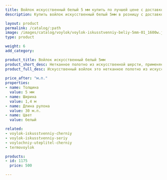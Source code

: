 ```yaml
---
title: Войлок искусственный белый 5 мм купить по лучшей цене с доставкой - Поролоныч
description: Купить войлок искусственный белый 5мм в розницу с доставкой по Москве в интернет-магазине Поролоныча.

layout: product
permalink: /catalog/:path
image: /images/catalog/voylok/voylok-iskusstvenniy-beliy-5mm-01_1600w.jpg
type: product

weight: 6
add_category: 

product_title: Войлок искусственный белый 5мм
product_short_desc: Нетканное полотно из искусственной шерсти, применяется для изготовления деталей обивки автомобилей и утепления в быту.
product_full_desc: Искусственный войлок это нетканное полотно из искусственной шерсти, применяется для изготовления деталей интерьера автомобилей (обивка дверей, стенок, крыши), а также применяется в качестве утеплителя. Обладает хорошими звукоизолирующими свойствами и может использоваться в качестве шумоизоляции.
        
price_after: "м.п."
properties:
- name: Толщина
  value: 5 мм
- name: Ширина
  value: 1,4 м
- name: Длина рулона
  value: 30 м.п.
- name: Цвет
  value: белый

related:
- voylok-iskusstvenniy-cherniy
- voylok-iskusstvenniy-seriy
- voylochniy-uteplitel-cherniy
- termovoylok

products:
- id: 1175
  price: 500

---
```

